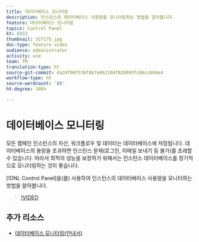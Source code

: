 ```yaml
---
title: 데이터베이스 모니터링
description: 인스턴스의 데이터베이스 사용량을 모니터링하는 방법을 알아봅니다.
feature: 데이터베이스 모니터링
topics: Control Panel
kt: 6433
thumbnail: 327175.jpg
doc-type: feature video
audience: administrator
activity: use
team: TM
translation-type: ht
source-git-commit: da28f90f376f867e861194f828493fc66cc604e4
workflow-type: ht
source-wordcount: '88'
ht-degree: 100%

---
```



# 데이터베이스 모니터링

모든 캠페인 인스턴스의 자산, 워크플로우 및 데이터는 데이터베이스에 저장됩니다. 데이터베이스의 용량을 초과하면 인스턴스 문제(로그인, 이메일 보내기 등 불가)를 초래할 수 있습니다. 따라서 최적의 성능을 보장하기 위해서는 인스턴스 데이터베이스를 정기적으로 모니터링하는 것이 좋습니다.

[!DNL Control Panel]을(를) 사용하여 인스턴스의 데이터베이스 사용량을 모니터하는 방법을 알아봅니다.

>[!VIDEO](https://video.tv.adobe.com/v/327175?quality=12)

## 추가 리소스

* [데이터베이스 모니터링(안내서)](https://experienceleague.adobe.com/docs/control-panel/using/performance-monitoring/database-monitoring.html?lang=ko#performance-monitoring)
